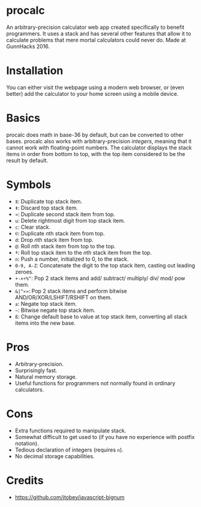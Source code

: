 # procalc
An arbitrary-precision calculator web app created specifically to benefit programmers. It uses a stack and has several other features that allow it to calculate problems that mere mortal calculators could never do. Made at GunnHacks 2016.
# Installation
You can either visit the webpage using a modern web browser, or (even better) add the calculator to your home screen using a mobile device.
# Basics
procalc does math in base-36 by default, but can be converted to other bases. procalc also works with arbitrary-precision _integers_, meaning that it cannot work with floating-point numbers. The calculator displays the stack items in order from bottom to top, with the top item considered to be the result by default.
# Symbols
- `ǁ`: Duplicate top stack item.
- `ǂ`: Discard top stack item.
- `¤`: Duplicate second stack item from top.
- `u`: Delete rightmost digit from top stack item.
- `c`: Clear stack.
- `©`: Duplicate *n*th stack item from top.
- `d`: Drop *n*th stack item from top.
- `@`: Roll *n*th stack item from top to the top.
- `ª`: Roll top stack item to the *n*th stack item from the top.
- `n`: Push a number, initialized to 0, to the stack.
- `0-9, A-Z`: Concatenate the digit to the top stack item, casting out leading zeroes.
- `+-×÷%^`: Pop 2 stack items and add/ subtract/ multiply/ div/ mod/ pow them.
- `&|^«»`: Pop 2 stack items and perform bitwise AND/OR/XOR/LSHIFT/RSHIFT on them.
- `±`: Negate top stack item.
- `~`: Bitwise negate top stack item.
- `ß`: Change default base to value at top stack item, converting all stack items into the new base.

# Pros
- Arbitrary-precision.
- Surprisingly fast.
- Natural memory storage.
- Useful functions for programmers not normally found in ordinary calculators.

# Cons
- Extra functions required to manipulate stack.
- Somewhat difficult to get used to (if you have no experience with postfix notation).
- Tedious declaration of integers (requires `n`).
- No decimal storage capabilities.

# Credits
- https://github.com/jtobey/javascript-bignum
